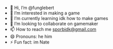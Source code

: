 - 👋 Hi, I’m @funglebert
- 👀 I’m interested in making a game
- 🌱 I’m currently learning idk how to make games
- 💞️ I’m looking to collaborate on gamemaker
- 📫 How to reach me sporbidk@gmail.com
- 😄 Pronouns: he him
- ⚡ Fun fact: im Nate

<!---
funglebert/funglebert is a ✨ special ✨ repository because its `README.md` (this file) appears on your GitHub profile.
You can click the Preview link to take a look at your changes.
--->
